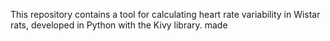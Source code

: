 This repository contains a tool for calculating heart rate variability in Wistar rats, developed in Python with the Kivy library. 
made 